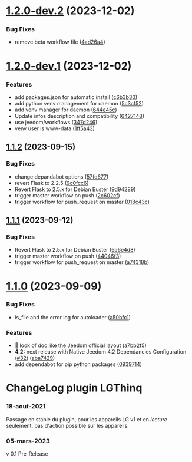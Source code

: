 # [1.2.0-dev.2](https://github.com/pifou25/jeedom-lgthinq-plugin/compare/1.2.0-dev.1...1.2.0-dev.2) (2023-12-02)


### Bug Fixes

* remove beta workflow file ([4ad26a4](https://github.com/pifou25/jeedom-lgthinq-plugin/commit/4ad26a46254650a36478e298f1267fc33615cc2c))

# [1.2.0-dev.1](https://github.com/pifou25/jeedom-lgthinq-plugin/compare/1.1.3-dev.2...1.2.0-dev.1) (2023-12-02)


### Features

* add packages.json for automatic install ([c6b3b30](https://github.com/pifou25/jeedom-lgthinq-plugin/commit/c6b3b3030495b59bedc6643cd857e52d80d9153a))
* add python venv management for daemon ([5c3cf52](https://github.com/pifou25/jeedom-lgthinq-plugin/commit/5c3cf527abda71a940309bf1406d9a01b5525203))
* add venv manager for daemon ([644e45c](https://github.com/pifou25/jeedom-lgthinq-plugin/commit/644e45cb83c0b482b61517627f9d764cb65e0a54))
* Update infos description and compatibility ([6427148](https://github.com/pifou25/jeedom-lgthinq-plugin/commit/64271486dc8c2aa9ca94fc490994c9af38edb7ab))
* use jeedom/workflows ([347d246](https://github.com/pifou25/jeedom-lgthinq-plugin/commit/347d2464a9566f1df977947f51d01edebaec0717))
* venv user is www-data ([1ff5a43](https://github.com/pifou25/jeedom-lgthinq-plugin/commit/1ff5a43b2dd13445512cc338a5cb3b6ec40ec849))

## [1.1.2](https://github.com/pifou25/jeedom-lgthinq-plugin/compare/1.1.1...1.1.2) (2023-09-15)


### Bug Fixes

* change depandabot options ([57fd677](https://github.com/pifou25/jeedom-lgthinq-plugin/commit/57fd67798f4631030f605c7554feea1cf2045837))
* revert Flask to 2.2.5 ([9c0fcc6](https://github.com/pifou25/jeedom-lgthinq-plugin/commit/9c0fcc6165ef0d17db82a5dc69ac988b29d565ab))
* Revert Flask to 2.5.x for Debian Buster ([9d94289](https://github.com/pifou25/jeedom-lgthinq-plugin/commit/9d94289f81e7b6c1316c3dc4ee5525823fb6bdf8))
* trigger master workflow on push ([2c602cf](https://github.com/pifou25/jeedom-lgthinq-plugin/commit/2c602cfc812d5fe664e19a0b4603e5a9bd192af1))
* trigger workflow for push_request on master ([018c43c](https://github.com/pifou25/jeedom-lgthinq-plugin/commit/018c43cc24520893b65a3cd3c3b69a5d293d150c))

## [1.1.1](https://github.com/pifou25/jeedom-lgthinq-plugin/compare/1.1.0...1.1.1) (2023-09-12)


### Bug Fixes

* Revert Flask to 2.5.x for Debian Buster ([6a6e4d8](https://github.com/pifou25/jeedom-lgthinq-plugin/commit/6a6e4d8ebfb81b35282e4ab7b16b14e799df95c1))
* trigger master workflow on push ([44046f3](https://github.com/pifou25/jeedom-lgthinq-plugin/commit/44046f34a9bdd0af63d1c18ba9740f27819a12f4))
* trigger workflow for push_request on master ([a74318b](https://github.com/pifou25/jeedom-lgthinq-plugin/commit/a74318b3d0479006af6deafdc088e9bc56db260a))

# [1.1.0](https://github.com/pifou25/jeedom-lgthinq-plugin/compare/1.0.0...1.1.0) (2023-09-09)


### Bug Fixes

* is_file and the error log for autoloader ([a50bfc1](https://github.com/pifou25/jeedom-lgthinq-plugin/commit/a50bfc18ba630e531e4261c1b35eeb02b342f6d8))


### Features

* :art: look of doc like the Jeedom official layout ([a7bb2f5](https://github.com/pifou25/jeedom-lgthinq-plugin/commit/a7bb2f5bd935adc46d468e89865168aa68c4031d))
* **4.2:** next release with Native Jeedom 4.2 Dependancies Configuration ([#32](https://github.com/pifou25/jeedom-lgthinq-plugin/issues/32)) ([aba7429](https://github.com/pifou25/jeedom-lgthinq-plugin/commit/aba742974a6c846887521773f7103f5b52825602))
* add dependabot for pip python packages ([0939714](https://github.com/pifou25/jeedom-lgthinq-plugin/commit/09397141a86aab9661577607a5d4ba78f538ec9e))

# ChangeLog plugin LGThinq

### 18-aout-2021
Passage en stable du plugin, pour les appareils LG v1 et en _lecture_ seulement, pas d'action possible sur les appareils.

### 05-mars-2023

v 0.1 Pre-Release
